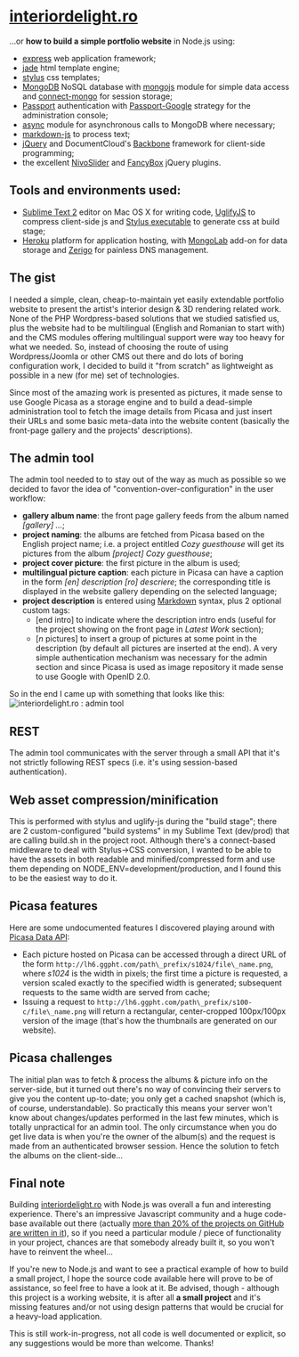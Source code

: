 # [interiordelight.ro](http://www.interiordelight.ro)
…or **how to build a simple portfolio website** in Node.js using:
- [express](http://expressjs.com) web application framework;
- [jade](http://jade-lang.com/) html template engine;
- [stylus](http://learnboost.github.com/stylus/) css templates;
- [MongoDB](http://www.mongodb.org/) NoSQL database with [mongojs](https://github.com/gett/mongojs) module for simple data access and [connect-mongo](https://github.com/kcbanner/connect-mongo) for session storage;
- [Passport](http://passportjs.org/) authentication with [Passport-Google](https://github.com/jaredhanson/passport-google) strategy for the administration console;
- [async](https://github.com/caolan/async) module for asynchronous calls to MongoDB where necessary;
- [markdown-js](https://github.com/evilstreak/markdown-js) to process text;
- [jQuery](http://jquery.com/) and DocumentCloud's [Backbone](http://documentcloud.github.com/backbone/) framework for client-side programming;
- the excellent [NivoSlider](http://nivo.dev7studios.com/) and [FancyBox](http://fancyapps.com/fancybox/) jQuery plugins.

## Tools and environments used:
- [Sublime Text 2](http://www.sublimetext.com/2) editor on Mac OS X for writing code, [UglifyJS](https://github.com/mishoo/UglifyJS) to compress client-side js and [Stylus executable](http://learnboost.github.com/stylus/docs/executable.html) to generate css at build stage;
- [Heroku](http://www.heroku.com/) platform for application hosting, with [MongoLab](https://addons.heroku.com/mongolab) add-on for data storage and [Zerigo](https://addons.heroku.com/zerigo_dns) for painless DNS management.

## The gist
I needed a simple, clean, cheap-to-maintain yet easily extendable portfolio website to present the artist's interior design & 3D rendering related work. None of the PHP Wordpress-based solutions that we studied satisfied us, plus the website had to be multilingual \(English and Romanian to start with\) and the CMS modules offering multilingual support were way too heavy for what we needed. So, instead of choosing the route of using Wordpress/Joomla or other CMS out there and do lots of boring configuration work, I decided to build it "from scratch" as lightweight as possible in a new \(for me\) set of technologies.

Since most of the amazing work is presented as pictures, it made sense to use Google Picasa as a storage engine and to build a dead-simple administration tool to fetch the image details from Picasa and just insert their URLs and some basic meta-data into the website content \(basically the front-page gallery and the projects' descriptions\).

## The admin tool
The admin tool needed to to stay out of the way as much as possible so we decided to favor the idea of "convention-over-configuration" in the user workflow:
- **gallery album name**: the front page gallery feeds from the album named *[gallery] …*;
- **project naming**: the albums are fetched from Picasa based on the English project name; i.e. a project entitled *Cozy guesthouse* will get its pictures from the album *[project] Cozy guesthouse*;
- **project cover picture**: the first picture in the album is used;
- **multilingual picture caption**: each picture in Picasa can have a caption in the form *\[en\] description \[ro\] descriere*; the corresponding title is displayed in the website gallery depending on the selected language;
- **project description** is entered using [Markdown](http://daringfireball.net/projects/markdown/syntax) syntax, plus 2 optional custom tags:
	- \[end intro\] to indicate where the description intro ends \(useful for the project showing on the front page in *Latest Work* section\);
	- \[*n* pictures\] to insert a group of pictures at some point in the description \(by default all pictures are inserted at the end\).
A very simple authentication mechanism was necessary for the admin section and since Picasa is used as image repository it made sense to use Google with OpenID 2.0.

So in the end I came up with something that looks like this:
<img src="https://lh3.googleusercontent.com/-HgmABez5aGw/T8dBte6ygJI/AAAAAAAAGGk/D0JSBWxQON0/s830/admin.png" alt="interiordelight.ro : admin tool" title="interiordelight.ro :: admin tool" />

## REST
The admin tool communicates with the server through a small API that it's not strictly following REST specs (i.e. it's using session-based authentication).

## Web asset compression/minification
This is performed with stylus and uglify-js during the "build stage"; there are 2 custom-configured "build systems" in my Sublime Text \(dev/prod\) that are calling build.sh  in the project root. Although there's a connect-based middleware to deal with Stylus-\>CSS conversion, I wanted to be able to have the assets in both readable and minified/compressed form and use them depending on NODE_ENV=development/production, and I found this to be the easiest way to do it.

## Picasa features
Here are some undocumented features I discovered playing around with [Picasa Data API](https://developers.google.com/picasa-web/docs/2.0/developers_guide_protocol):
- Each picture hosted on Picasa can be accessed through a direct URL of the form `http://lh6.ggpht.com/path\_prefix/s1024/file\_name.png`, where *s1024* is the width in pixels; the first time a picture is requested, a version scaled exactly to the specified width is generated; subsequent requests to the same width are served from cache;
- Issuing a request to `http://lh6.ggpht.com/path\_prefix/s100-c/file\_name.png` will return a rectangular, center-cropped 100px/100px version of the image \(that's how the thumbnails are generated on our website\).

## Picasa challenges
The initial plan was to fetch & process the albums & picture info on the server-side, but it turned out there's no way of convincing their servers to give you the content up-to-date; you only get a cached snapshot \(which is, of course, understandable\). So practically this means your server won't know about changes/updates performed in the last few minutes, which is totally unpractical for an admin tool. The only circumstance when you do get live data is when you're the owner of the album\(s\) and the request is made from an authenticated browser session. Hence the solution to fetch the albums on the client-side…

## Final note
Building [interiordelight.ro](http://www.interiordelight.ro) with Node.js was overall a fun and interesting experience.
There's an impressive Javascript community and a huge code-base available out there \(actually [more than 20% of the projects on GitHub are written in it](https://github.com/languages)\), so if you need a particular module / piece of functionality in your project, chances are that somebody already built it, so you won't have to reinvent the wheel…

If you're new to Node.js and want to see a practical example of how to build a small project, I hope the source code available here will prove to be of assistance, so feel free to have a look at it. Be advised, though - although this project is a working website, it is after all **a small project** and it's missing features and/or not using design patterns that would be crucial for a heavy-load application.

This is still work-in-progress, not all code is well documented or explicit, so any suggestions would be more than welcome.
Thanks!
